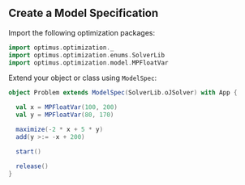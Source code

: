 ## Create a Model Specification

Import the following optimization packages:

```scala
import optimus.optimization._
import optimus.optimization.enums.SolverLib
import optimus.optimization.model.MPFloatVar
```

Extend your object or class using ``ModelSpec``:

```scala
object Problem extends ModelSpec(SolverLib.oJSolver) with App {

  val x = MPFloatVar(100, 200)
  val y = MPFloatVar(80, 170)

  maximize(-2 * x + 5 * y)
  add(y >:= -x + 200)

  start()

  release()
}
```